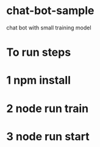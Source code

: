 # chat-bot-sample
chat bot with small training model
# To run steps
# 1 npm install
# 2 node run train
# 3 node run start